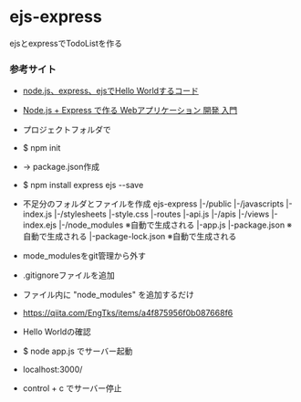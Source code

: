 # ejs-express
ejsとexpressでTodoListを作る  

### 参考サイト  
- [node.js、express、ejsでHello Worldするコード](https://qiita.com/Masa79/items/4d3c12949473017127d0)  
- [Node.js + Express で作る Webアプリケーション 開発 入門](https://garafu.blogspot.com/2016/07/nodejs-express-webapp-tutorial.html)

- プロジェクトフォルダで 
- $ npm init
- → package.json作成
- $ npm install express ejs --save

- 不足分のフォルダとファイルを作成
ejs-express
|-/public
    |-/javascripts
        |-index.js
    |-/stylesheets
        |-style.css
|-routes
    |-api.js
    |-/apis
|-/views
    |-index.ejs
|-/node_modules ※自動で生成される
|-app.js
|-package.json ※自動で生成される
|-package-lock.json ※自動で生成される

- mode_modulesをgit管理から外す
- .gitignoreファイルを追加
- ファイル内に "node_modules" を追加するだけ
- https://qiita.com/EngTks/items/a4f875956f0b087668f6

- Hello Worldの確認
- $ node app.js でサーバー起動
- localhost:3000/
- control + c でサーバー停止
